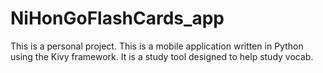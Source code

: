 # NiHonGoFlashCards_app
This is a personal project. This is a mobile application written in Python using the Kivy framework. It is a study tool designed to help study vocab.
